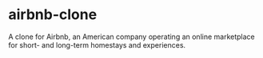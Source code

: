 # airbnb-clone
A clone for Airbnb, an American company operating an online marketplace for short- and long-term homestays and experiences.
